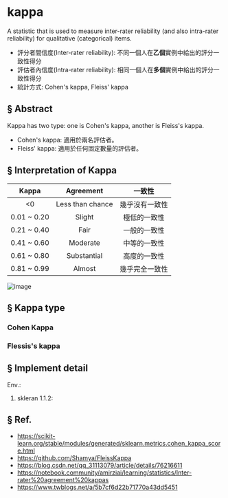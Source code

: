 # kappa
A statistic that is used to measure inter-rater reliability (and also intra-rater reliability) for qualitative (categorical) items.
- 評分者間信度(Inter-rater reliability): 不同一個人在**乙個**實例中給出的評分一致性得分
- 評估者內信度(Intra-rater reliability): 相同一個人在**多個**實例中給出的評分一致性得分
- 統計方式: Cohen's kappa, Fleiss' kappa

## § Abstract
Kappa has two type: one is Cohen's kappa, another is Fleiss's kappa.
- Cohen's kappa: 適用於兩名評估者。
- Fleiss' kappa: 適用於任何固定數量的評估者。


## § Interpretation of Kappa

| Kappa | Agreement | 一致性 |
|:---:| :---: | :---: |
|<0 | Less than chance | 幾乎沒有一致性 |
| 0.01 ~ 0.20 | Slight | 極低的一致性
| 0.21 ~ 0.40 | Fair   | 一般的一致性|
| 0.41 ~ 0.60 | Moderate | 中等的一致性|
| 0.61 ~ 0.80 | Substantial | 高度的一致性|
| 0.81 ~ 0.99 | Almost | 幾乎完全一致性|

![image](https://user-images.githubusercontent.com/32260565/190395367-1153b7a4-b678-4d5f-ae73-5ee1d70f8de8.png)


## § Kappa type
### Cohen Kappa


### Flessis's kappa

## § Implement detail
Env.:
1. skleran 1.1.2: 


## § Ref.
- https://scikit-learn.org/stable/modules/generated/sklearn.metrics.cohen_kappa_score.html
- https://github.com/Shamya/FleissKappa
- https://blog.csdn.net/qq_31113079/article/details/76216611
- https://notebook.community/amirziai/learning/statistics/Inter-rater%20agreement%20kappas
- https://www.twblogs.net/a/5b7cf6d22b71770a43dd5451
